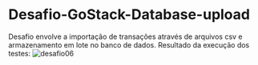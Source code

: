# Desafio-GoStack-Database-upload
Desafio envolve a importação de transações através de arquivos csv e armazenamento em lote no banco de dados.
Resultado da execução dos testes:
![desafio06](https://user-images.githubusercontent.com/38704936/83302000-f4c45b00-a1d0-11ea-9938-f9e72467007a.PNG)
